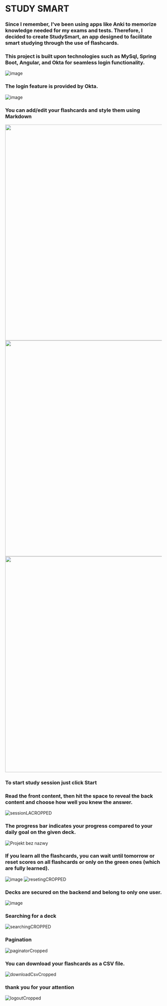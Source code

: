 # STUDY SMART
 ### Since I remember, I've been using apps like Anki to memorize knowledge needed for my exams and tests. Therefore, I decided to create StudySmart, an app designed to facilitate smart studying through the use of flashcards.
### This project is built upon technologies such as MySql, Spring Boot, Angular, and Okta for seamless login functionality.

![image](https://github.com/Mttt7/study_smart_fullstack/assets/102900827/f15da56b-e6e1-411b-833b-ccf05ad5c2ff)




### The login feature is provided by Okta.
![image](https://github.com/Mttt7/study_smart_fullstack/assets/102900827/89c6655c-2155-4913-80c9-93172c4780b4)



### You can add/edit your flashcards and style them using Markdown
<img src="https://github.com/Mttt7/study_smart_fullstack/assets/102900827/abbc4dea-3277-4250-8b41-b68c790c51ac" width="1216" height="693"/>
<img src="https://github.com/Mttt7/study_smart_fullstack/assets/102900827/3ce6f9ed-7831-4c4d-b989-01cecf6f77ba" width="1216" height="693"/>
<img src="https://github.com/Mttt7/study_smart_fullstack/assets/102900827/a5cd7faf-21bc-4253-8918-d46771e489bf" width="1216" height="693"/>


### To start study session just click Start
### Read the front content, then hit the space to reveal the back content and choose how well you knew the answer.
 ![sessionLACROPPED](https://github.com/Mttt7/study_smart_fullstack/assets/102900827/1a6d3a09-e60a-4d19-bd1f-483562efa9ef)

### The progress bar indicates your progress compared to your daily goal on the given deck.
![Projekt bez nazwy](https://github.com/Mttt7/study_smart_fullstack/assets/102900827/615e0e10-5f85-4649-8799-cf51a0189448)
### If you learn all the flashcards, you can wait until tomorrow or reset scores on all flashcards or only on the green ones (which are fully learned).
![image](https://github.com/Mttt7/study_smart_fullstack/assets/102900827/b3fe3778-69e2-4cf2-b10e-45ef79342cba)
![resetingCROPPED](https://github.com/Mttt7/study_smart_fullstack/assets/102900827/e0d372cc-4190-4461-acd8-b478217b0747)

### Decks are secured on the backend and belong to only one user.
![image](https://github.com/Mttt7/study_smart_fullstack/assets/102900827/8d75eeef-1d2f-43fd-80ae-0915755e485a)

### Searching for a deck
![searchingCROPPED](https://github.com/Mttt7/study_smart_fullstack/assets/102900827/8de928c7-6b03-4197-93fe-6895a64b81bd)

### Pagination
![paginatorCropped](https://github.com/Mttt7/study_smart_fullstack/assets/102900827/22e6d0cd-6653-4b86-8630-ed7062c5c7a5)

### You can download your flashcards as a CSV file.
![downloadCsvCropped](https://github.com/Mttt7/study_smart_fullstack/assets/102900827/53135a56-1cf8-4c1c-ac51-70c8e531bde7)


### thank you for your attention
![logoutCropped](https://github.com/Mttt7/study_smart_fullstack/assets/102900827/98f8c499-e535-4963-ad21-b5ae90d6b6a4)


